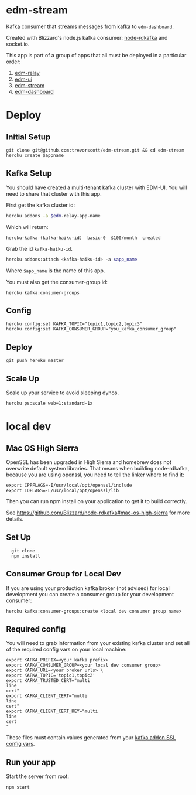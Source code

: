 # edm-stream

Kafka consumer that streams messages from kafka to `edm-dashboard`.

Created with Blizzard's node.js kafka consumer: [node-rdkafka](https://github.com/Blizzard/node-rdkafka) and socket.io.

This app is part of a group of apps that all must be deployed in a particular order:

1. [edm-relay](https://github.com/trevorscott/edm-relay)
1. [edm-ui](https://github.com/trevorscott/edm-ui)
1. [edm-stream](https://github.com/trevorscott/edm-stream)
1. [edm-dashboard](https://github.com/trevorscott/edm-dashboard)

# Deploy

## Initial Setup

```
git clone git@github.com:trevorscott/edm-stream.git && cd edm-stream
heroku create $appname
```

## Kafka Setup

You should have created a multi-tenant kafka cluster with EDM-UI. You will need to share that cluster with this app. 

First get the kafka cluster id:

```bash
heroku addons -a $edm-relay-app-name
```
Which will return:

```
heroku-kafka (kafka-haiku-id)  basic-0  $100/month  created
```

Grab the id `kafka-haiku-id`.

```bash
heroku addons:attach <kafka-haiku-id> -a $app_name
```

Where `$app_name` is the name of this app.

You must also get the consumer-group id:

```
heroku kafka:consumer-groups
```

## Config
```
heroku config:set KAFKA_TOPIC="topic1,topic2,topic3"
heroku config:set KAFKA_CONSUMER_GROUP="you_kafka_consumer_group"
```

## Deploy

```
git push heroku master
```

## Scale Up

Scale up your service to avoid sleeping dynos.

```
heroku ps:scale web=1:standard-1x
```

# local dev

## Mac OS High Sierra

OpenSSL has been upgraded in High Sierra and homebrew does not overwrite default system libraries. That means when building node-rdkafka, because you are using openssl, you need to tell the linker where to find it:

```
export CPPFLAGS=-I/usr/local/opt/openssl/include
export LDFLAGS=-L/usr/local/opt/openssl/lib
```

Then you can run npm install on your application to get it to build correctly.

See https://github.com/Blizzard/node-rdkafka#mac-os-high-sierra for more details.

## Set Up
```
  git clone 
  npm install
```

## Consumer Group for Local Dev

If you are using your production kafka broker (not advised) for local development you can create a consumer group for your development consumer:

```
heroku kafka:consumer-groups:create <local dev consumer group name>
```

## Required config

You will need to grab information from your existing kafka cluster and set all of the required config vars on your local machine:

```
export KAFKA_PREFIX=<your kafka prefix>
export KAFKA_CONSUMER_GROUP=<your local dev consumer group>
export KAFKA_URL=<your broker urls> \
export KAFKA_TOPIC='topic1,topic2'
export KAFKA_TRUSTED_CERT="multi
line 
cert"
export KAFKA_CLIENT_CERT="multi
line
cert"
export KAFKA_CLIENT_CERT_KEY="multi
line
cert
"
```

These files must contain values generated from your [kafka addon SSL config vars](https://devcenter.heroku.com/articles/kafka-on-heroku#connecting-to-a-kafka-cluster).



## Run your app

Start the server from root:

```
npm start
```

